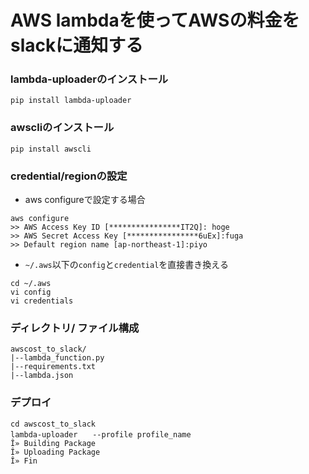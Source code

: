 # AWS lambdaを使ってAWSの料金をslackに通知する

### lambda-uploaderのインストール

```
pip install lambda-uploader
```

### awscliのインストール

```
pip install awscli
```

### credential/regionの設定

- aws configureで設定する場合
```
aws configure
>> AWS Access Key ID [****************IT2Q]: hoge
>> AWS Secret Access Key [****************6uEx]:fuga
>> Default region name [ap-northeast-1]:piyo
```

- `~/.aws`以下の`config`と`credential`を直接書き換える
```
cd ~/.aws
vi config
vi credentials
```

### ディレクトリ/ ファイル構成


```
awscost_to_slack/
|--lambda_function.py
|--requirements.txt
|--lambda.json
```

### デプロイ

```
cd awscost_to_slack
lambda-uploader　　--profile profile_name
Î» Building Package
Î» Uploading Package
Î» Fin
```

